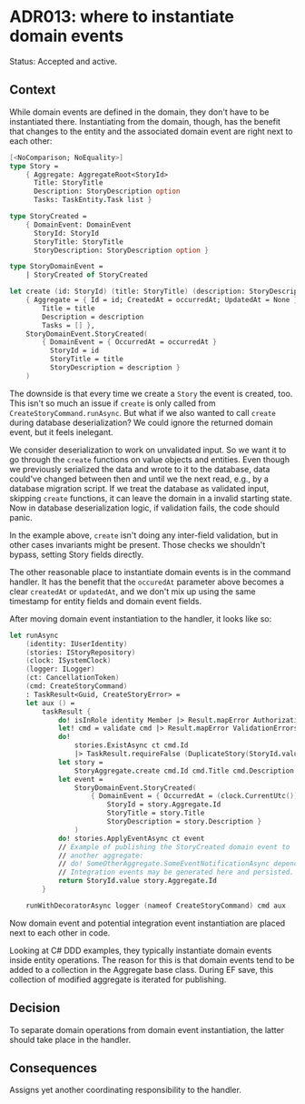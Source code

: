 # ADR013: where to instantiate domain events

Status: Accepted and active.

## Context

While domain events are defined in the domain, they don't have to be
instantiated there. Instantiating from the domain, though, has the benefit that
changes to the entity and the associated domain event are right next to each
other:

```fsharp
[<NoComparison; NoEquality>]
type Story =
    { Aggregate: AggregateRoot<StoryId>
      Title: StoryTitle
      Description: StoryDescription option
      Tasks: TaskEntity.Task list }

type StoryCreated =
    { DomainEvent: DomainEvent
      StoryId: StoryId
      StoryTitle: StoryTitle
      StoryDescription: StoryDescription option }

type StoryDomainEvent =
    | StoryCreated of StoryCreated

let create (id: StoryId) (title: StoryTitle) (description: StoryDescription option) (occurredAt: DateTime) : Story * StoryDomainEvent =
    { Aggregate = { Id = id; CreatedAt = occurredAt; UpdatedAt = None }
        Title = title
        Description = description
        Tasks = [] },
    StoryDomainEvent.StoryCreated(
        { DomainEvent = { OccurredAt = occurredAt }
          StoryId = id
          StoryTitle = title
          StoryDescription = description }
    )
```

The downside is that every time we create a `Story` the event is created, too.
This isn't so much an issue if `create` is only called from
`CreateStoryCommand.runAsync`. But what if we also wanted to call `create`
during database deserialization? We could ignore the returned domain event, but
it feels inelegant.

We consider deserialization to work on unvalidated input. So we want it to go
through the `create` functions on value objects and entities. Even though we
previously serialized the data and wrote to it to the database, data could've
changed between then and until we the next read, e.g., by a database migration
script. If we treat the database as validated input, skipping `create`
functions, it can leave the domain in a invalid starting state. Now in database
deserialization logic, if validation fails, the code should panic.

In the example above, `create` isn't doing any inter-field validation, but in
other cases invariants might be present. Those checks we shouldn't bypass,
setting Story fields directly.

The other reasonable place to instantiate domain events is in the command
handler. It has the benefit that the `occuredAt` parameter above becomes a clear
`createdAt` or `updatedAt`, and we don't mix up using the same timestamp for
entity fields and domain event fields.

After moving domain event instantiation to the handler, it looks like so:

```fsharp
let runAsync
    (identity: IUserIdentity)
    (stories: IStoryRepository)
    (clock: ISystemClock)
    (logger: ILogger)
    (ct: CancellationToken)
    (cmd: CreateStoryCommand)
    : TaskResult<Guid, CreateStoryError> =
    let aux () =
        taskResult {
            do! isInRole identity Member |> Result.mapError AuthorizationError
            let! cmd = validate cmd |> Result.mapError ValidationErrors
            do!
                stories.ExistAsync ct cmd.Id
                |> TaskResult.requireFalse (DuplicateStory(StoryId.value cmd.Id))
            let story =
                StoryAggregate.create cmd.Id cmd.Title cmd.Description [] (clock.CurrentUtc())
            let event =
                StoryDomainEvent.StoryCreated(
                    { DomainEvent = { OccurredAt = (clock.CurrentUtc()) }
                        StoryId = story.Aggregate.Id
                        StoryTitle = story.Title
                        StoryDescription = story.Description }
                )
            do! stories.ApplyEventAsync ct event
            // Example of publishing the StoryCreated domain event to
            // another aggregate:
            // do! SomeOtherAggregate.SomeEventNotificationAsync dependencies ct event
            // Integration events may be generated here and persisted.
            return StoryId.value story.Aggregate.Id
        }

    runWithDecoratorAsync logger (nameof CreateStoryCommand) cmd aux
```

Now domain event and potential integration event instantiation are placed next
to each other in code.

Looking at C# DDD examples, they typically instantiate domain events inside
entity operations. The reason for this is that domain events tend to be added to
a collection in the Aggregate base class. During EF save, this collection of
modified aggregate is iterated for publishing.

## Decision

To separate domain operations from domain event instantiation, the latter should
take place in the handler.

## Consequences

Assigns yet another coordinating responsibility to the handler.

